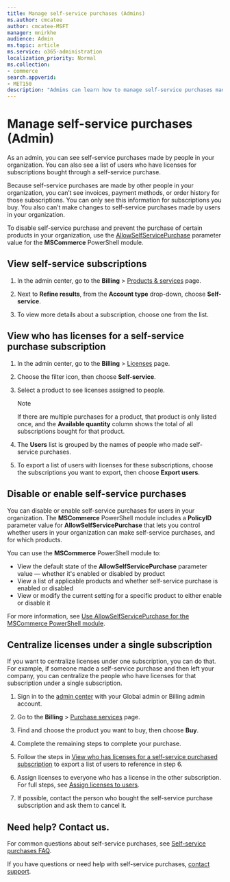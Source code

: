 ```yaml
---
title: Manage self-service purchases (Admins)
ms.author: cmcatee
author: cmcatee-MSFT
manager: mnirkhe
audience: Admin
ms.topic: article
ms.service: o365-administration 
localization_priority: Normal
ms.collection:
- commerce 
search.appverid:
- MET150
description: "Admins can learn how to manage self-service purchases made by users in their organization."
---
```


# Manage self-service purchases (Admin)

As an admin, you can see self-service purchases made by people in your organization. You can also see a list of users who have licenses for subscriptions bought through a self-service purchase.

Because self-service purchases are made by other people in your organization, you can’t see invoices, payment methods, or order history for those subscriptions. You can only see this information for subscriptions you buy. You also can’t make changes to self-service purchases made by users in your organization.

To disable self-service purchase and prevent the purchase of certain products in your organization, use the [AllowSelfServicePurchase](allowselfservicepurchase-powershell.md) parameter value for the **MSCommerce** PowerShell module.

## View self-service subscriptions

1. In the admin center, go to the **Billing** > <a href="https://go.microsoft.com/fwlink/p/?linkid=842054" target="_blank">Products & services</a> page.

2. Next to **Refine results**, from the **Account type** drop-down, choose **Self-service**.

3. To view more details about a subscription, choose one from the list.

## View who has licenses for a self-service purchase subscription

1. In the admin center, go to the **Billing** > <a href="https://go.microsoft.com/fwlink/p/?linkid=842264" target="_blank">Licenses</a> page.

2. Choose the filter icon, then choose **Self-service**.

3. Select a product to see licenses assigned to people.

    > [!NOTE]
    > If there are multiple purchases for a product, that product is only listed once, and the **Available quantity** column shows the total of all subscriptions bought for that product.

4. The **Users** list is grouped by the names of people who made self-service purchases.

5. To export a list of users with licenses for these subscriptions, choose the subscriptions you want to export, then choose **Export users**.

## Disable or enable self-service purchases

You can disable or enable self-service purchases for users in your organization. The **MSCommerce** PowerShell module includes a **PolicyID** parameter value for **AllowSelfServicePurchase** that lets you control whether users in your organization can make self-service purchases, and for which products.

You can use the **MSCommerce** PowerShell module to:

- View the default state of the **AllowSelfServicePurchase** parameter value &mdash; whether it's enabled or disabled by product
- View a list of applicable products and whether self-service purchase is enabled or disabled
- View or modify the current setting for a specific product to either enable or disable it

For more information, see [Use AllowSelfServicePurchase for the MSCommerce PowerShell module](allowselfservicepurchase-powershell.md).

## Centralize licenses under a single subscription

If you want to centralize licenses under one subscription, you can do that. For example, if someone made a self-service purchase and then left your company, you can centralize the people who have licenses for that subscription under a single subscription.

1. Sign in to the <a href="https://go.microsoft.com/fwlink/p/?linkid=2024339" target="_blank">admin center</a> with your Global admin or Billing admin account.

2. Go to the **Billing** > <a href="https://go.microsoft.com/fwlink/p/?linkid=868433" target="_blank">Purchase services</a> page.

3. Find and choose the product you want to buy, then choose **Buy**.

4. Complete the remaining steps to complete your purchase.

5. Follow the steps in [View who has licenses for a self-service purchased subscription](#view-who-has-licenses-for-a-self-service-purchase-subscription) to export a list of users to reference in step 6.

6. Assign licenses to everyone who has a license in the other subscription. For full steps, see [Assign licenses to users](https://docs.microsoft.com/office365/admin/subscriptions-and-billing/assign-licenses-to-users).

7. If possible, contact the person who bought the self-service purchase subscription and ask them to cancel it.

## Need help? Contact us.

For common questions about self-service purchases, see [Self-service purchases FAQ](self-service-purchase-faq.md).

If you have questions or need help with self-service purchases, [contact support](https://docs.microsoft.com/office365/admin/contact-support-for-business-products).
